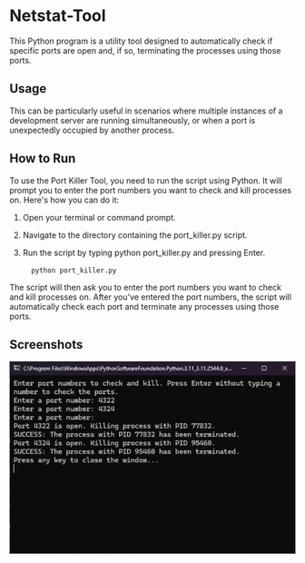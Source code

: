 # Netstat-Tool

This Python program is a utility tool designed to automatically check if specific ports are open and, if so, terminating the processes using those ports.

## Usage

This can be particularly useful in scenarios where multiple instances of a development server are running simultaneously, or when a port is unexpectedly occupied by another process.

## How to Run
 
   To use the Port Killer Tool, you need to run the script using Python. It will prompt you to enter the port numbers you want to check and kill processes on. Here's how you can do it:

1. Open your terminal or command prompt.
2. Navigate to the directory containing the port_killer.py script.
3. Run the script by typing python port_killer.py and pressing Enter.
   
         python port_killer.py

The script will then ask you to enter the port numbers you want to check and kill processes on. After you've entered the port numbers, the script will automatically check each port and terminate any processes using those ports.


## Screenshots

![Screenshot](img/Screenshot.png)
